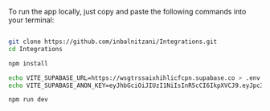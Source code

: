 To run the app locally, just copy and paste the following commands into your terminal:

```sh

git clone https://github.com/inbalnitzani/Integrations.git
cd Integrations

npm install

echo VITE_SUPABASE_URL=https://wsgtrssaixhihlicfcpn.supabase.co > .env
echo VITE_SUPABASE_ANON_KEY=eyJhbGciOiJIUzI1NiIsInR5cCI6IkpXVCJ9.eyJpc3MiOiJzdXBhYmFzZSIsInJlZiI6IndzZ3Ryc3NhaXhoaWhsaWNmY3BuIiwicm9sZSI6ImFub24iLCJpYXQiOjE3NTAxNTE0MzksImV4cCI6MjA2NTcyNzQzOX0.HAgk3gWPG1mYf8i8K-zg2N59hMYYE18pZg73agxBvSg >> .env

npm run dev

 ```
